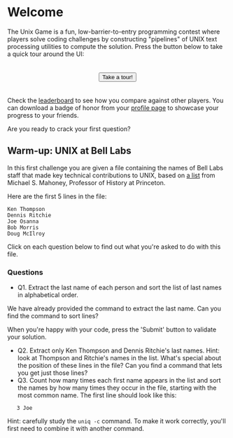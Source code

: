 # Welcome

The Unix Game is a fun, low-barrier-to-entry programming contest where players solve 
coding challenges by constructing "pipelines" of UNIX text processing utilities to compute the solution.
Press the button below to take a quick tour around the UI:

<center><button class="w3-btn w3-blue submit" onclick="startIntroduction();" style="margin:20px;">Take a tour!</button></center>

Check the [leaderboard](/leaderboard) to see how you compare against other players. You can download a badge of honor from your [profile page](/profile) to showcase your progress to your friends.

Are you ready to crack your first question?

## Warm-up: UNIX at Bell Labs

In this first challenge you are given a file containing the names of Bell Labs staff that made key technical contributions to UNIX, based on [a list](https://www.princeton.edu/~hos/Mahoney/unixpeople.htm) from Michael S. Mahoney, Professor of History at Princeton.

Here are the first 5 lines in the file:

```
Ken Thompson
Dennis Ritchie
Joe Osanna
Bob Morris
Doug McIlroy
```

Click on each question below to find out what you're asked to do with this file.

### Questions

  * Q1. Extract the last name of each person and sort the list of last names in alphabetical order.
  
  We have already provided the command to extract the last name. Can you find the command to sort lines?

  When you're happy with your code, press the 'Submit' button to validate your solution.

  * Q2. Extract only Ken Thompson and Dennis Ritchie's last names. Hint: look at Thompson and Ritchie's names in the list. What's special about the position of these lines in the file? Can you find a command that lets you get just those lines?
  * Q3. Count how many times each first name appears in the list and sort the names by how many times they occur in the file, starting with the most common name. The first line should look like this:
    
```
   3 Joe
``` 

Hint: carefully study the `uniq -c` command. To make it work correctly, you'll first need to combine it with another command.
